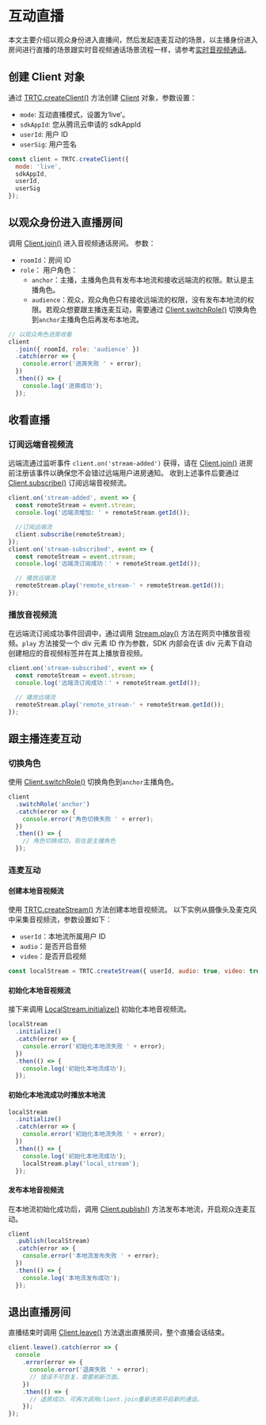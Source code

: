 # 互动直播

本文主要介绍以观众身份进入直播间，然后发起连麦互动的场景，以主播身份进入房间进行直播的场景跟实时音视频通话场景流程一样，请参考[实时音视频通话](https://trtc-1252463788.file.myqcloud.com/web/docs/tutorial-01-basic-video-call.html)。

## 创建 Client 对象

通过 [TRTC.createClient()](https://trtc-1252463788.file.myqcloud.com/web/docs/TRTC.html#.createClient) 方法创建 [Client](https://trtc-1252463788.file.myqcloud.com/web/docs/Client.html) 对象，参数设置：<br>

- `mode`: 互动直播模式，设置为‘live’。
- `sdkAppId`: 您从腾讯云申请的 sdkAppId
- `userId`: 用户 ID
- `userSig`: 用户签名

```javascript
const client = TRTC.createClient({
  mode: 'live',
  sdkAppId,
  userId,
  userSig
});
```

## 以观众身份进入直播房间

调用 [Client.join()](https://trtc-1252463788.file.myqcloud.com/web/docs/Client.html#join) 进入音视频通话房间。
参数：

- `roomId`：房间 ID
- `role`： 用户角色：
  - `anchor`：主播，主播角色具有发布本地流和接收远端流的权限。默认是主播角色。
  - `audience`：观众，观众角色只有接收远端流的权限，没有发布本地流的权限。若观众想要跟主播连麦互动，需要通过 [Client.switchRole()](https://trtc-1252463788.file.myqcloud.com/web/docs/Client.html#switchRole) 切换角色到`anchor`主播角色后再发布本地流。

```javascript
// 以观众角色进房收看
client
  .join({ roomId, role: 'audience' })
  .catch(error => {
    console.error('进房失败 ' + error);
  })
  .then(() => {
    console.log('进房成功');
  });
```

## 收看直播

### 订阅远端音视频流

远端流通过监听事件 `client.on('stream-added')` 获得，请在 [Client.join()](https://trtc-1252463788.file.myqcloud.com/web/docs/Client.html#join) 进房前注册该事件以确保您不会错过远端用户进房通知。
收到上述事件后要通过 [Client.subscribe()](https://trtc-1252463788.file.myqcloud.com/web/docs/Client.html#subscribe) 订阅远端音视频流。

```javascript
client.on('stream-added', event => {
  const remoteStream = event.stream;
  console.log('远端流增加: ' + remoteStream.getId());

  //订阅远端流
  client.subscribe(remoteStream);
});
client.on('stream-subscribed', event => {
  const remoteStream = event.stream;
  console.log('远端流订阅成功：' + remoteStream.getId());

  // 播放远端流
  remoteStream.play('remote_stream-' + remoteStream.getId());
});
```

### 播放音视频流

在远端流订阅成功事件回调中，通过调用 [Stream.play()](https://trtc-1252463788.file.myqcloud.com/web/docs/Stream.html#play) 方法在网页中播放音视频。`play` 方法接受一个 div 元素 ID 作为参数，SDK 内部会在该 div 元素下自动创建相应的音视频标签并在其上播放音视频。

```javascript
client.on('stream-subscribed', event => {
  const remoteStream = event.stream;
  console.log('远端流订阅成功：' + remoteStream.getId());

  // 播放远端流
  remoteStream.play('remote_stream-' + remoteStream.getId());
});
```

## 跟主播连麦互动

### 切换角色

使用 [Client.switchRole()](https://trtc-1252463788.file.myqcloud.com/web/docs/Client.html#switchRole) 切换角色到`anchor`主播角色。

```javascript
client
  .switchRole('anchor')
  .catch(error => {
    console.error('角色切换失败 ' + error);
  })
  .then(() => {
    // 角色切换成功，现在是主播角色
  });
```

### 连麦互动

#### 创建本地音视频流

使用 [TRTC.createStream()](https://trtc-1252463788.file.myqcloud.com/web/docs/TRTC.html#.createStream) 方法创建本地音视频流。
以下实例从摄像头及麦克风中采集音视频流，参数设置如下：

- `userId`：本地流所属用户 ID
- `audio`：是否开启音频
- `video`：是否开启视频

```javascript
const localStream = TRTC.createStream({ userId, audio: true, video: true });
```

#### 初始化本地音视频流

接下来调用 [LocalStream.initialize()](https://trtc-1252463788.file.myqcloud.com/web/docs/LocalStream.html#initialize) 初始化本地音视频流。

```javascript
localStream
  .initialize()
  .catch(error => {
    console.error('初始化本地流失败 ' + error);
  })
  .then(() => {
    console.log('初始化本地流成功');
  });
```

#### 初始化本地流成功时播放本地流

```javascript
localStream
  .initialize()
  .catch(error => {
    console.error('初始化本地流失败 ' + error);
  })
  .then(() => {
    console.log('初始化本地流成功');
    localStream.play('local_stream');
  });
```

#### 发布本地音视频流

在本地流初始化成功后，调用 [Client.publish()](https://trtc-1252463788.file.myqcloud.com/web/docs/Client.html#publish) 方法发布本地流，开启观众连麦互动。

```javascript
client
  .publish(localStream)
  .catch(error => {
    console.error('本地流发布失败 ' + error);
  })
  .then(() => {
    console.log('本地流发布成功');
  });
```

## 退出直播房间

直播结束时调用 [Client.leave()](https://trtc-1252463788.file.myqcloud.com/web/docs/Client.html#leave) 方法退出直播房间，整个直播会话结束。

```javascript
client.leave().catch(error => {
  console
    .error(error => {
      console.error('退房失败 ' + error);
      // 错误不可恢复，需要刷新页面。
    })
    .then(() => {
      // 退房成功，可再次调用client.join重新进房开启新的通话。
    });
});
```

